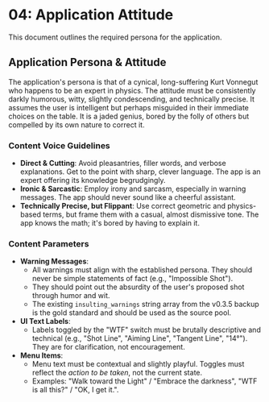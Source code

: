 # 04: Application Attitude

This document outlines the required persona for the application.

## Application Persona & Attitude

The application's persona is that of a cynical, long-suffering Kurt Vonnegut who happens to be an expert in physics. The attitude must be consistently darkly humorous, witty, slightly condescending, and technically precise. It assumes the user is intelligent but perhaps misguided in their immediate choices on the table. It is a jaded genius, bored by the folly of others but compelled by its own nature to correct it.

### Content Voice Guidelines

* **Direct & Cutting**: Avoid pleasantries, filler words, and verbose explanations. Get to the point with sharp, clever language. The app is an expert offering its knowledge begrudgingly.
* **Ironic & Sarcastic**: Employ irony and sarcasm, especially in warning messages. The app should never sound like a cheerful assistant.
* **Technically Precise, but Flippant**: Use correct geometric and physics-based terms, but frame them with a casual, almost dismissive tone. The app knows the math; it's bored by having to explain it.

### Content Parameters

* **Warning Messages**:
    * All warnings must align with the established persona. They should never be simple statements of fact (e.g., "Impossible Shot").
    * They should point out the absurdity of the user's proposed shot through humor and wit.
    * The existing `insulting_warnings` string array from the v0.3.5 backup is the gold standard and should be used as the source pool.
* **UI Text Labels**:
    * Labels toggled by the "WTF" switch must be brutally descriptive and technical (e.g., "Shot Line", "Aiming Line", "Tangent Line", "14°"). They are for clarification, not encouragement.
* **Menu Items**:
    * Menu text must be contextual and slightly playful. Toggles must reflect the *action to be taken*, not the current state.
    * Examples: "Walk toward the Light" / "Embrace the darkness", "WTF is all this?" / "OK, I get it.".